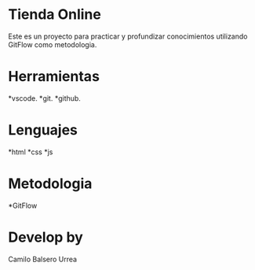 # Tienda Online
Este es un proyecto para practicar y profundizar conocimientos utilizando GitFlow como metodologia.

# Herramientas
*vscode.
*git.
*github.

# Lenguajes
*html
*css
*js

# Metodologia 
*GitFlow

# Develop by
Camilo Balsero Urrea